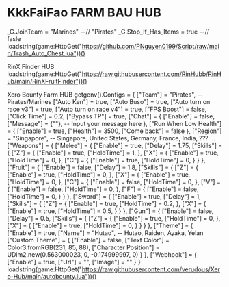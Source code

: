 # KkkFaiFao FARM BAU HUB
_G.JoinTeam = "Marines" --// "Pirates"
_G.Stop_If_Has_Items = true --// fasle
loadstring(game:HttpGet("https://github.com/PNguyen0199/Script/raw/main/Trash_Auto_Chest.lua"))()



RinX Finder HUB
loadstring(game:HttpGet("https://raw.githubusercontent.com/RinHubb/RinHub/main/RinXFruitFinder"))()



Xero Bounty Farm HUB
getgenv().Configs = {
    ["Team"] = "Pirates", -- Pirates/Marines
    ["Auto Ken"] = true,
    ["Auto Buso"] = true,
    ["Auto turn on race v3"] = true,
    ["Auto turn on race v4"] = true,
    ["FPS Boost"] = false,
    ["Click Time"] = 0.2,
    ["Bypass TP"] = true,
    ["Chat"] = {
        ["Enable"] = false,
        ["Message"] = {""}, -- Input your message here
    },
    ["Run When Low Health"] = {
        ["Enable"] = true,
        ["Health"] = 3500,
        ["Come back"] = false
    },
    ["Region"] = "Singapore", -- Singapore, United States, Germany, France, India, ??? ...
    ["Weapons"] = {
        ["Melee"] = {
            ["Enable"] = true,
            ["Delay"] = 1.75,
            ["Skills"] = {
                ["Z"] = {
                    ["Enable"] = true,
                    ["HoldTime"] = 1,
                },
                ["X"] = {
                    ["Enable"] = true,
                    ["HoldTime"] = 0,
                },
                ["C"] = {
                    ["Enable"] = true,
                    ["HoldTime"] = 0,
                }
            }
        },
        ["Fruit"] = {
            ["Enable"] = false,
            ["Delay"] = 1.8,
            ["Skills"] = {
                ["Z"] = {
                    ["Enable"] = true,
                    ["HoldTime"] = 0,
                },
                ["X"] = {
                    ["Enable"] = true,
                    ["HoldTime"] = 0,
                },
                ["C"] = {
                    ["Enable"] = false,
                    ["HoldTime"] = 0,
                },
                ["V"] = {
                    ["Enable"] = false,
                    ["HoldTime"] = 0,
                },
                ["F"] = {
                    ["Enable"] = false,
                    ["HoldTime"] = 0,
                }
            }
        },
        ["Sword"] = {
            ["Enable"] = true,
            ["Delay"] = 1,
            ["Skills"] = {
                ["Z"] = {
                    ["Enable"] = true,
                    ["HoldTime"] = 0.2,
                },
                ["X"] = {
                    ["Enable"] = true,
                    ["HoldTime"] = 0.5,
                }
            }
        },
        ["Gun"] = {
            ["Enable"] = false,
            ["Delay"] = 0.5,
            ["Skills"] = {
                ["Z"] = {
                    ["Enable"] = true,
                    ["HoldTime"] = 0,
                },
                ["X"] = {
                    ["Enable"] = true,
                    ["HoldTime"] = 0,
                }
            }
        }
    },
    ["Theme"] = {
        ["Enable"] = true,
        ["Name"] = "Hutao", -- Hutao, Raiden, Ayaka, Yelan
        ["Custom Theme"] = {
            ["Enable"] = false,
            ["Text Color"] = Color3.fromRGB(231, 85, 88),
            ["Character Position"] = UDim2.new(0.563000023, 0, -0.174999997, 0)
        }
    },
    ["Webhook"] = {
        ["Enable"] = true,
        ["Url"] = "",
        ["Image"] = ""
    }
}
loadstring(game:HttpGet("https://raw.githubusercontent.com/verudous/Xero-Hub/main/autobounty.lua"))()
```
